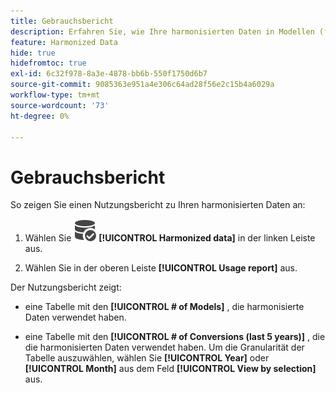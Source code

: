```yaml
---
title: Gebrauchsbericht
description: Erfahren Sie, wie Ihre harmonisierten Daten in Modellen (für Training und Scoring) und Konversionen verwendet werden.
feature: Harmonized Data
hide: true
hidefromtoc: true
exl-id: 6c32f978-8a3e-4878-bb6b-550f1750d6b7
source-git-commit: 9085363e951a4e306c64ad28f56e2c15b4a6029a
workflow-type: tm+mt
source-wordcount: '73'
ht-degree: 0%

---
```


# Gebrauchsbericht

So zeigen Sie einen Nutzungsbericht zu Ihren harmonisierten Daten an:

1. Wählen Sie ![DataSearch](/help/assets//icons/DataCheck.svg) **[!UICONTROL Harmonized data]** in der linken Leiste aus.

1. Wählen Sie in der oberen Leiste **[!UICONTROL Usage report]** aus.

Der Nutzungsbericht zeigt:

* eine Tabelle mit den **[!UICONTROL # of Models]** , die harmonisierte Daten verwendet haben.

* eine Tabelle mit den **[!UICONTROL # of Conversions (last 5 years)]** , die die harmonisierten Daten verwendet haben. Um die Granularität der Tabelle auszuwählen, wählen Sie **[!UICONTROL Year]** oder **[!UICONTROL Month]** aus dem Feld **[!UICONTROL View by selection]** aus.
